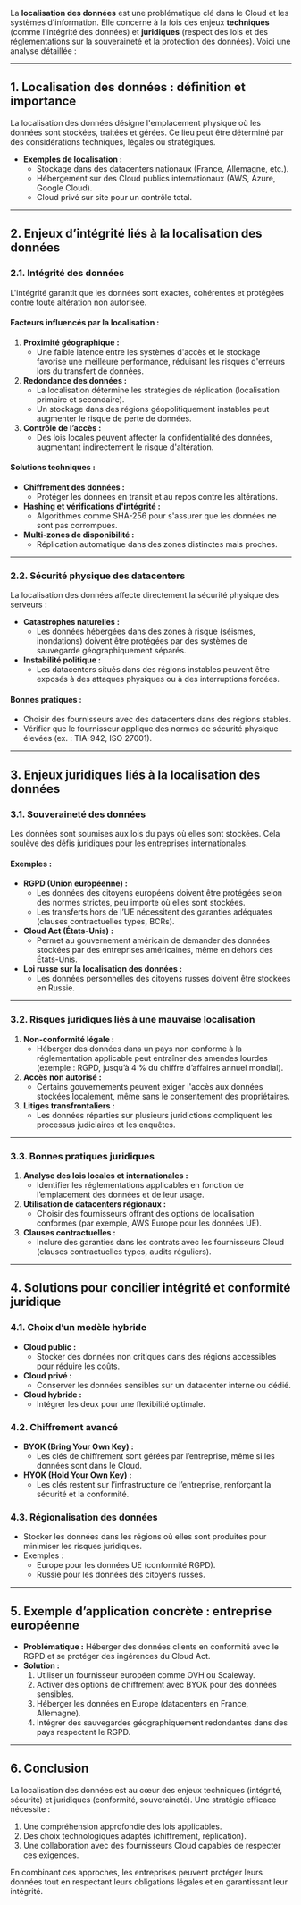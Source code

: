 La **localisation des données** est une problématique clé dans le Cloud et les systèmes d'information. Elle concerne à la fois des enjeux **techniques** (comme l'intégrité des données) et **juridiques** (respect des lois et des réglementations sur la souveraineté et la protection des données). Voici une analyse détaillée :

---

## **1. Localisation des données : définition et importance**
La localisation des données désigne l'emplacement physique où les données sont stockées, traitées et gérées. Ce lieu peut être déterminé par des considérations techniques, légales ou stratégiques.

- **Exemples de localisation :**
  - Stockage dans des datacenters nationaux (France, Allemagne, etc.).
  - Hébergement sur des Cloud publics internationaux (AWS, Azure, Google Cloud).
  - Cloud privé sur site pour un contrôle total.

---

## **2. Enjeux d’intégrité liés à la localisation des données**

### **2.1. Intégrité des données**
L'intégrité garantit que les données sont exactes, cohérentes et protégées contre toute altération non autorisée.

#### **Facteurs influencés par la localisation :**
1. **Proximité géographique :**
   - Une faible latence entre les systèmes d'accès et le stockage favorise une meilleure performance, réduisant les risques d'erreurs lors du transfert de données.
2. **Redondance des données :**
   - La localisation détermine les stratégies de réplication (localisation primaire et secondaire).
   - Un stockage dans des régions géopolitiquement instables peut augmenter le risque de perte de données.
3. **Contrôle de l’accès :**
   - Des lois locales peuvent affecter la confidentialité des données, augmentant indirectement le risque d'altération.

#### **Solutions techniques :**
- **Chiffrement des données :** 
  - Protéger les données en transit et au repos contre les altérations.
- **Hashing et vérifications d'intégrité :**
  - Algorithmes comme SHA-256 pour s'assurer que les données ne sont pas corrompues.
- **Multi-zones de disponibilité :**
  - Réplication automatique dans des zones distinctes mais proches.

---

### **2.2. Sécurité physique des datacenters**
La localisation des données affecte directement la sécurité physique des serveurs :
- **Catastrophes naturelles :**
  - Les données hébergées dans des zones à risque (séismes, inondations) doivent être protégées par des systèmes de sauvegarde géographiquement séparés.
- **Instabilité politique :**
  - Les datacenters situés dans des régions instables peuvent être exposés à des attaques physiques ou à des interruptions forcées.

#### **Bonnes pratiques :**
- Choisir des fournisseurs avec des datacenters dans des régions stables.
- Vérifier que le fournisseur applique des normes de sécurité physique élevées (ex. : TIA-942, ISO 27001).

---

## **3. Enjeux juridiques liés à la localisation des données**

### **3.1. Souveraineté des données**
Les données sont soumises aux lois du pays où elles sont stockées. Cela soulève des défis juridiques pour les entreprises internationales.

#### **Exemples :**
- **RGPD (Union européenne) :**
  - Les données des citoyens européens doivent être protégées selon des normes strictes, peu importe où elles sont stockées.
  - Les transferts hors de l’UE nécessitent des garanties adéquates (clauses contractuelles types, BCRs).
- **Cloud Act (États-Unis) :**
  - Permet au gouvernement américain de demander des données stockées par des entreprises américaines, même en dehors des États-Unis.
- **Loi russe sur la localisation des données :**
  - Les données personnelles des citoyens russes doivent être stockées en Russie.

---

### **3.2. Risques juridiques liés à une mauvaise localisation**
1. **Non-conformité légale :**
   - Héberger des données dans un pays non conforme à la réglementation applicable peut entraîner des amendes lourdes (exemple : RGPD, jusqu’à 4 % du chiffre d’affaires annuel mondial).
2. **Accès non autorisé :**
   - Certains gouvernements peuvent exiger l'accès aux données stockées localement, même sans le consentement des propriétaires.
3. **Litiges transfrontaliers :**
   - Les données réparties sur plusieurs juridictions compliquent les processus judiciaires et les enquêtes.

---

### **3.3. Bonnes pratiques juridiques**
1. **Analyse des lois locales et internationales :**
   - Identifier les réglementations applicables en fonction de l’emplacement des données et de leur usage.
2. **Utilisation de datacenters régionaux :**
   - Choisir des fournisseurs offrant des options de localisation conformes (par exemple, AWS Europe pour les données UE).
3. **Clauses contractuelles :**
   - Inclure des garanties dans les contrats avec les fournisseurs Cloud (clauses contractuelles types, audits réguliers).

---

## **4. Solutions pour concilier intégrité et conformité juridique**

### **4.1. Choix d’un modèle hybride**
- **Cloud public :**
  - Stocker des données non critiques dans des régions accessibles pour réduire les coûts.
- **Cloud privé :**
  - Conserver les données sensibles sur un datacenter interne ou dédié.
- **Cloud hybride :**
  - Intégrer les deux pour une flexibilité optimale.

### **4.2. Chiffrement avancé**
- **BYOK (Bring Your Own Key) :**
  - Les clés de chiffrement sont gérées par l’entreprise, même si les données sont dans le Cloud.
- **HYOK (Hold Your Own Key) :**
  - Les clés restent sur l’infrastructure de l’entreprise, renforçant la sécurité et la conformité.

### **4.3. Régionalisation des données**
- Stocker les données dans les régions où elles sont produites pour minimiser les risques juridiques.
- Exemples :
  - Europe pour les données UE (conformité RGPD).
  - Russie pour les données des citoyens russes.

---

## **5. Exemple d’application concrète : entreprise européenne**
- **Problématique :** Héberger des données clients en conformité avec le RGPD et se protéger des ingérences du Cloud Act.
- **Solution :**
  1. Utiliser un fournisseur européen comme OVH ou Scaleway.
  2. Activer des options de chiffrement avec BYOK pour des données sensibles.
  3. Héberger les données en Europe (datacenters en France, Allemagne).
  4. Intégrer des sauvegardes géographiquement redondantes dans des pays respectant le RGPD.

---

## **6. Conclusion**
La localisation des données est au cœur des enjeux techniques (intégrité, sécurité) et juridiques (conformité, souveraineté). Une stratégie efficace nécessite :
1. Une compréhension approfondie des lois applicables.
2. Des choix technologiques adaptés (chiffrement, réplication).
3. Une collaboration avec des fournisseurs Cloud capables de respecter ces exigences. 

En combinant ces approches, les entreprises peuvent protéger leurs données tout en respectant leurs obligations légales et en garantissant leur intégrité.